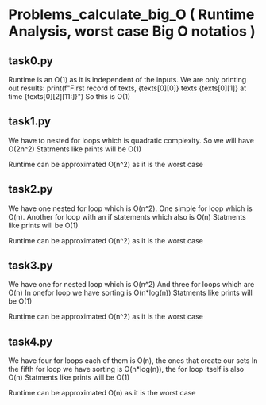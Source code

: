 # Problems_calculate_big_O ( Runtime Analysis, worst case Big O notatios )

## task0.py
Runtime is an O(1) as it is independent of the inputs. 
We are only printing out results:
print(f"First record of texts, {texts[0][0]} texts {texts[0][1]} at time {texts[0][2][11:]}")
So this is O(1)

## task1.py
We have to nested for loops which is quadratic complexity.
So we will have O(2n^2)
Statments like prints will be O(1)

Runtime can be approximated O(n^2) as it is the worst case

## task2.py
We have one nested for loop which is O(n^2).
One simple for loop which is O(n).
Another for loop with an if statements which also is O(n)
Statments like prints will be O(1)

Runtime can be approximated O(n^2) as it is the worst case

## task3.py
We have one for nested loop which is O(n^2)
And three for loops which are O(n)
In onefor loop we have sorting is O(n*log(n))
Statments like prints will be O(1)

Runtime can be approximated O(n^2) as it is the worst case

## task4.py
We have four for loops each of them is O(n),  the ones that create our sets
In the fifth for loop we have sorting is O(n*log(n)), the for loop itself is also O(n)
Statments like prints will be O(1)

Runtime can be approximated O(n) as it is the worst case
